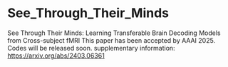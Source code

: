 # See_Through_Their_Minds
See Through Their Minds: Learning Transferable Brain Decoding Models from Cross-subject fMRI
This paper has been accepted by AAAI 2025. Codes will be released soon.
supplementary information:  https://arxiv.org/abs/2403.06361
